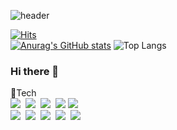 
![header](https://capsule-render.vercel.app/api?type=waving&height=300&color=gradient&text=1005jh&animation=twinkling&&fontAlign=80)

[![Hits](https://hits.seeyoufarm.com/api/count/incr/badge.svg?url=https%3A%2F%2Fgithub.com%2F1005jh&count_bg=%2379C83D&title_bg=%23555555&icon=&icon_color=%23E7E7E7&title=hits&edge_flat=false)](https://hits.seeyoufarm.com)               
[![Anurag's GitHub stats](https://github-readme-stats.vercel.app/api?username=1005jh&show_icons=true&theme=tokyonight)](https://github.com/anuraghazra/github-readme-stats)
![Top Langs](https://github-readme-stats.vercel.app/api/top-langs/?username=1005jh&layout=compact&theme=tokyonight)

### Hi there 👋

📌Tech<br>
<img src="https://img.shields.io/badge/-node.js-green?style=for-the-badge&logo=Node.js&logoColor=white"/>&nbsp;
<img src="https://img.shields.io/badge/-lambda-orange?style=for-the-badge&logo=Lambda&logoColor=black"/>&nbsp;
<img src="https://img.shields.io/badge/-S3-orange?style=for-the-badge&logo=S3&logoColor=white"/>&nbsp;
<img src="https://img.shields.io/badge/-Nginx-green?style=for-the-badge&logo=Nginx&logoColor=white">
<img src="https://img.shields.io/badge/-redis-red?style=for-the-badge&logo=redis&logoColor=white"/>&nbsp;
<br>
<img src="https://img.shields.io/badge/-sequelize-blue?style=for-the-badge&logo=Sequelize&logoColor=white"/>&nbsp;
<img src="https://img.shields.io/badge/Socket.io-010101?style=for-the-badge&logo=Socket.io&logoColor=white"/>&nbsp;
<img src="https://img.shields.io/badge/-mysql-blue?style=for-the-badge&logo=Mysql&logoColor=white"/>&nbsp;
<img src="https://img.shields.io/badge/-Nest.js-red?style=for-the-badge&logo=NestJS&logoColor=white"/>&nbsp;
<img src="https://img.shields.io/badge/-mongoDB-green?style=for-the-badge&logo=MongoDB&logoColor=white"/>&nbsp;

<!--
**1005jh/1005jh** is a ✨ _special_ ✨ repository because its `README.md` (this file) appears on your GitHub profile.

Here are some ideas to get you started:

- 🔭 I’m currently working on ...
- 🌱 I’m currently learning ...
- 👯 I’m looking to collaborate on ...
- 🤔 I’m looking for help with ...
- 💬 Ask me about ...
- 📫 How to reach me: ...
- 😄 Pronouns: ...
- ⚡ Fun fact: ...
-->
